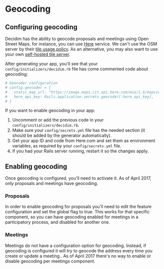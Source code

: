 # Geocoding

## Configuring geocoding

Decidim has the ability to geocode proposals and meetings using Open Street Maps, for instance, you can use [Here](http://here.com) service. We can't use the OSM server by their [tile usage policy](https://operations.osmfoundation.org/policies/tiles/). As an alternative, you may also want to use your own [self-hosted tile server](https://opentileserver.org/).

After generating your app, you'll see that your `config/initializers/decidim.rb` file has come commented code about geocoding:

```ruby
# Geocoder configuration
# config.geocoder = {
#   static_map_url: "https://image.maps.cit.api.here.com/mia/1.6/mapview",
#   here_api_key: Rails.application.secrets.geocoder[:here_api_key],
# }
```

If you want to enable geocoding in your app:

1. Uncomment or add the previous code in your `config/initializers/decidim.rb`.
1. Make sure your `config/secrets.yml` file has the needed section (it should be added by the generator automatically).
1. Get your app ID and code from Here.com and set them as environment variables, as required by your `config/secrets.yml` file.
1. If you had your Rails server running, restart it so the changes apply.

## Enabling geocoding

Once geocoding is configured, you'll need to activate it. As of April 2017, only proposals and meetings have geocoding.

### Proposals

In order to enable geocoding for proposals you'll need to edit the feature configuration and set the global flag to true. This works for that specific component, so you can have geocoding enabled for meetings in a participatory process, and disabled for another one.

### Meetings

Meetings do not have a configuration option for geocoding. Instead, if geocoding is configured it will try to geocode the address every time you create or update a meeting.. As of April 2017 there's no way to enable or disable geocoding per meetings component.
